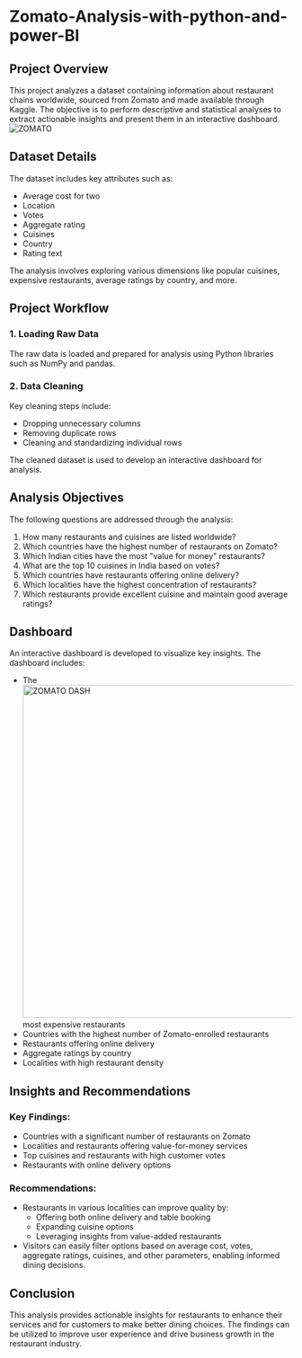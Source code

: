 # Zomato-Analysis-with-python-and-power-BI

## Project Overview

This project analyzes a dataset containing information about restaurant chains worldwide, sourced from Zomato and made available through Kaggle. The objective is to perform descriptive and statistical analyses to extract actionable insights and present them in an interactive dashboard.
![ZOMATO](https://github.com/user-attachments/assets/e53b0b7d-3882-4259-81cb-e81c465c7c09)

## Dataset Details

The dataset includes key attributes such as:
- Average cost for two
- Location
- Votes
- Aggregate rating
- Cuisines
- Country
- Rating text

The analysis involves exploring various dimensions like popular cuisines, expensive restaurants, average ratings by country, and more.


## Project Workflow

### 1. Loading Raw Data
The raw data is loaded and prepared for analysis using Python libraries such as NumPy and pandas.

### 2. Data Cleaning
Key cleaning steps include:
- Dropping unnecessary columns
- Removing duplicate rows
- Cleaning and standardizing individual rows

The cleaned dataset is used to develop an interactive dashboard for analysis.


## Analysis Objectives

The following questions are addressed through the analysis:
1. How many restaurants and cuisines are listed worldwide?
2. Which countries have the highest number of restaurants on Zomato?
3. Which Indian cities have the most "value for money" restaurants?
4. What are the top 10 cuisines in India based on votes?
5. Which countries have restaurants offering online delivery?
6. Which localities have the highest concentration of restaurants?
7. Which restaurants provide excellent cuisine and maintain good average ratings?

## Dashboard

An interactive dashboard is developed to visualize key insights. The dashboard includes:
- The <img width="593" alt="ZOMATO DASH" src="https://github.com/user-attachments/assets/f83b14cb-3cbc-47e5-a80d-13dc404ec436" />
most expensive restaurants
- Countries with the highest number of Zomato-enrolled restaurants
- Restaurants offering online delivery
- Aggregate ratings by country
- Localities with high restaurant density


## Insights and Recommendations

### Key Findings:
- Countries with a significant number of restaurants on Zomato
- Localities and restaurants offering value-for-money services
- Top cuisines and restaurants with high customer votes
- Restaurants with online delivery options

### Recommendations:
- Restaurants in various localities can improve quality by:
  - Offering both online delivery and table booking
  - Expanding cuisine options
  - Leveraging insights from value-added restaurants
- Visitors can easily filter options based on average cost, votes, aggregate ratings, cuisines, and other parameters, enabling informed dining decisions.


## Conclusion

This analysis provides actionable insights for restaurants to enhance their services and for customers to make better dining choices. The findings can be utilized to improve user experience and drive business growth in the restaurant industry.
